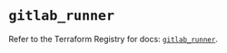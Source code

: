 # `gitlab_runner`

Refer to the Terraform Registry for docs: [`gitlab_runner`](https://registry.terraform.io/providers/gitlabhq/gitlab/17.6.0/docs/resources/runner).
